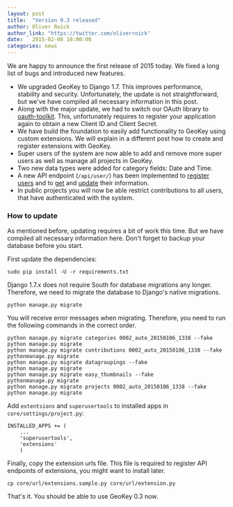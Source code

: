 ```yaml
---
layout: post
title:  "Version 0.3 released"
author: Oliver Roick
author_link: "https://twitter.com/oliverroick"
date:   2015-02-06 10:00:00
categories: news
---
```


We are happy to announce the first release of 2015 today. We fixed a long list of bugs and introduced new features.

- We upgraded GeoKey to Django 1.7. This improves performance, stability and security. Unfortunately, the update is not straightforward, but we've have compiled all necessary information in this post.
- Along with the major update, we had to switch our OAuth library to [oauth-toolkit](https://github.com/evonove/django-oauth-toolkit). This, unfortunately requires to register your application again to obtain a new Client ID and Client Secret.
- We have build the foundation to easily add functionality to GeoKey using custom extensions. We will explain in a different post how to create and register extensions with GeoKey.
- Super users of the system are now able to add and remove more super users as well as manage all projects in GeoKey.
- Two new data types were added for category fields: Date and Time.
- A new API endpoint (`/api/user/`) has been implemented to [register users](/docs/user-register.html) and to [get](/docs/user-get-info.html) and [update](/docs/user-update.html) their information.
- In public projects you will now be able restrict contributions to all users, that have authenticated with the system.

### How to update

As mentioned before, updating requires a bit of work this time. But we have compiled all necessary information here. Don't forget to backup your database before you start.

First update the dependencies:

```
sudo pip install -U -r requirements.txt
```

Django 1.7.x does not require South for database migrations any longer. Therefore, we need to migrate the database to Django's native migrations.

```
python manage.py migrate
```

You will receive error messages when migrating. Therefore, you need to run the following commands in the correct order.

```
python manage.py migrate categories 0002_auto_20150106_1338 --fake
python manage.py migrate
python manage.py migrate contributions 0002_auto_20150106_1338 --fake
pythonmanage.py migrate
python manage.py migrate datagroupings --fake
python manage.py migrate
python manage.py migrate easy_thumbnails --fake
pythonmanage.py migrate
python manage.py migrate projects 0002_auto_20150106_1338 --fake
python manage.py migrate
```

Add `extentsions` and `superusertools` to installed apps in `core/settings/project.py`:

```
INSTALLED_APPS += (
    ...
    'superusertools',
    'extensions'
    )
```

Finally, copy the extension urls file. This file is required to register API endpoints of extensions, you might want to install later.

```
cp core/url/extensions.sample.py core/url/extension.py
```

That's it. You should be able to use GeoKey 0.3 now.
